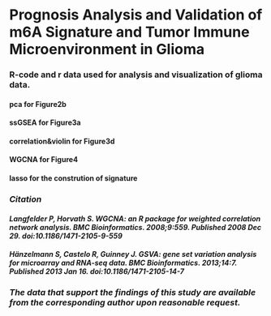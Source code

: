 # Prognosis Analysis and Validation of m6A Signature and Tumor Immune Microenvironment in Glioma
### **R-code and r data used for analysis and visualization of glioma data.**
#### pca for Figure2b
#### ssGSEA for Figure3a
#### correlation&violin for Figure3d
#### WGCNA for Figure4
#### lasso for the constrution of signature

### *Citation*
#### *Langfelder P, Horvath S. WGCNA: an R package for weighted correlation network analysis. BMC Bioinformatics. 2008;9:559. Published 2008 Dec 29. doi:10.1186/1471-2105-9-559*
#### *Hänzelmann S, Castelo R, Guinney J. GSVA: gene set variation analysis for microarray and RNA-seq data. BMC Bioinformatics. 2013;14:7. Published 2013 Jan 16. doi:10.1186/1471-2105-14-7*

### ***The data that support the findings of this study are available from the corresponding author upon reasonable request.***
